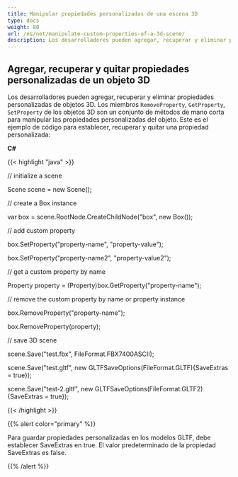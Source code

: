 ```yaml
---
title: Manipular propiedades personalizadas de una escena 3D
type: docs
weight: 80
url: /es/net/manipulate-custom-properties-of-a-3d-scene/
description: Los desarrolladores pueden agregar, recuperar y eliminar propiedades personalizadas de objetos 3D. RemoveProperty, GetProperty, SetProperty miembros de 3D objetos son un conjunto de métodos de mano corta para manipular las propiedades personalizadas del objeto.
---
```

##  **Agregar, recuperar y quitar propiedades personalizadas de un objeto 3D**
Los desarrolladores pueden agregar, recuperar y eliminar propiedades personalizadas de objetos 3D. Los miembros `RemoveProperty`, `GetProperty`, `SetProperty` de los objetos 3D son un conjunto de métodos de mano corta para manipular las propiedades personalizadas del objeto. Este es el ejemplo de código para establecer, recuperar y quitar una propiedad personalizada:

**C#**

{{< highlight "java" >}}

 // initialize a scene 

Scene scene = new Scene();

// create a Box instance

var box = scene.RootNode.CreateChildNode("box", new Box());

// add custom property

box.SetProperty("property-name", "property-value");

box.SetProperty("property-name2", "property-value2");

// get a custom property by name

Property property = (Property)box.GetProperty("property-name");

// remove the custom property by name or property instance

box.RemoveProperty("property-name");

box.RemoveProperty(property);

// save 3D scene

scene.Save("test.fbx", FileFormat.FBX7400ASCII);

scene.Save("test.gltf", new GLTFSaveOptions(FileFormat.GLTF){SaveExtras = true});

scene.Save("test-2.gltf", new GLTFSaveOptions(FileFormat.GLTF2){SaveExtras = true});

{{< /highlight >}}

{{% alert color="primary" %}} 

Para guardar propiedades personalizadas en los modelos GLTF, debe establecer SaveExtras en true. El valor predeterminado de la propiedad SaveExtras es false.

{{% /alert %}}

